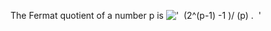 The Fermat quotient of a number p is
!['  (2\^(p-1) -1 )/ (p) .  '](../dictionary/equation_images/1557.1..png)
